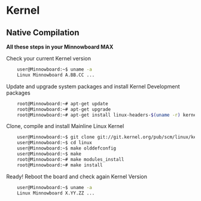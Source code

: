 Kernel
==

## Native Compilation

__All these steps in your Minnowboard MAX__

Check your current Kernel version

```sh
    user@Minnowboard:~$ uname -a
    Linux Minnowboard A.BB.CC ...
```

Update and upgrade system packages and install Kernel Development packages

```sh
    root@Minnowboard:~# apt-get update
    root@Minnowboard:~# apt-get upgrade
    root@Minnowboard:~# apt-get install linux-headers-$(uname -r) kernel-package libncurses5 libncurses5-dev git
```

Clone, compile and install Mainline Linux Kernel

```sh
    user@Minnowboard:~$ git clone git://git.kernel.org/pub/scm/linux/kernel/git/torvalds/linux.git
    user@Minnowboard:~$ cd linux
    user@Minnowboard:~$ make olddefconfig
    user@Minnowboard:~$ make
    root@Minnowboard:~# make modules_install
    root@Minnowboard:~# make install
```

Ready! Reboot the board and check again Kernel Version

```sh
    user@Minnowboard:~$ uname -a
    Linux Minnowboard X.YY.ZZ ...
```